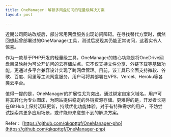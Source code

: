 ```yaml
---
title: OneManager：解锁多网盘访问的轻量级解决方案
layout: post

---
```

近期公司网站改版后，部分常用网盘服务出现访问障碍。在寻找替代方案时，偶然回想起曾部署过的OneManager工具，测试后发现其仍能正常访问，这着实令人惊喜。

作为一款基于PHP开发的轻量级工具，OneManager的核心功能是将OneDrive网盘目录映射为可公开访问的云存储站点。它不仅支持文件分享、外链下载等基础功能，更通过多平台兼容设计实现了跨网盘管理。目前，该工具已全面支持微软、谷歌、百度、阿里等主流网盘服务，用户可将其部署在VPS、Vercel、Heroku等各类云平台。

值得一提的是，OneManager的扩展性尤为突出。通过绑定自定义域名，用户可将其转化为专业图床，为网站提供稳定的外链资源存储。更难得的是，开发者长期在GitHub上保持活跃更新，持续优化功能体验。对于有特殊需求的用户，不妨尝试探索其更多应用场景，或许能带来意想不到的解决方案。
           
Refer：
[https://github.com/qkqpttgf/OneManager-php](https://github.com/qkqpttgf/OneManager-php)



